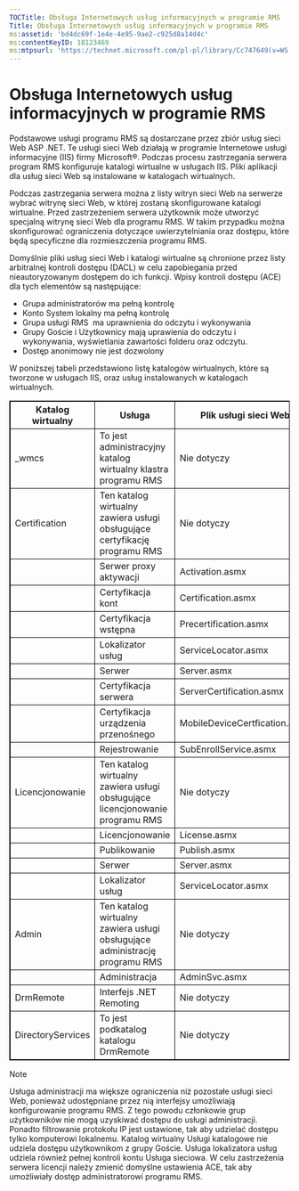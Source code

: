 ```yaml
---
TOCTitle: Obsługa Internetowych usług informacyjnych w programie RMS
Title: Obsługa Internetowych usług informacyjnych w programie RMS
ms:assetid: 'bd4dc69f-1e4e-4e95-9ae2-c925d8a14d4c'
ms:contentKeyID: 18123469
ms:mtpsurl: 'https://technet.microsoft.com/pl-pl/library/Cc747649(v=WS.10)'
---
```


Obsługa Internetowych usług informacyjnych w programie RMS
==========================================================

Podstawowe usługi programu RMS są dostarczane przez zbiór usług sieci Web ASP .NET. Te usługi sieci Web działają w programie Internetowe usługi informacyjne (IIS) firmy Microsoft®. Podczas procesu zastrzegania serwera program RMS konfiguruje katalogi wirtualne w usługach IIS. Pliki aplikacji dla usług sieci Web są instalowane w katalogach wirtualnych.

Podczas zastrzegania serwera można z listy witryn sieci Web na serwerze wybrać witrynę sieci Web, w której zostaną skonfigurowane katalogi wirtualne. Przed zastrzeżeniem serwera użytkownik może utworzyć specjalną witrynę sieci Web dla programu RMS. W takim przypadku można skonfigurować ograniczenia dotyczące uwierzytelniania oraz dostępu, które będą specyficzne dla rozmieszczenia programu RMS.

Domyślnie pliki usług sieci Web i katalogi wirtualne są chronione przez listy arbitralnej kontroli dostępu (DACL) w celu zapobiegania przed nieautoryzowanym dostępem do ich funkcji. Wpisy kontroli dostępu (ACE) dla tych elementów są następujące:

-   Grupa administratorów ma pełną kontrolę
-   Konto System lokalny ma pełną kontrolę
-   Grupa usługi RMS  ma uprawnienia do odczytu i wykonywania
-   Grupy Goście i Użytkownicy mają uprawienia do odczytu i wykonywania, wyświetlania zawartości folderu oraz odczytu.
-   Dostęp anonimowy nie jest dozwolony

W poniższej tabeli przedstawiono listę katalogów wirtualnych, które są tworzone w usługach IIS, oraz usług instalowanych w katalogach wirtualnych.

<p> </p>
<table style="border:1px solid black;">
<colgroup>
<col width="33%" />
<col width="33%" />
<col width="33%" />
</colgroup>
<thead>
<tr class="header">
<th style="border:1px solid black;" >Katalog wirtualny</th>
<th style="border:1px solid black;" >Usługa</th>
<th style="border:1px solid black;" >Plik usługi sieci Web</th>
</tr>
</thead>
<tbody>
<tr class="odd">
<td style="border:1px solid black;">_wmcs</td>
<td style="border:1px solid black;">To jest administracyjny katalog wirtualny klastra programu RMS</td>
<td style="border:1px solid black;">Nie dotyczy</td>
</tr>
<tr class="even">
<td style="border:1px solid black;">Certification</td>
<td style="border:1px solid black;">Ten katalog wirtualny zawiera usługi obsługujące certyfikację programu RMS</td>
<td style="border:1px solid black;">Nie dotyczy</td>
</tr>
<tr class="odd">
<td style="border:1px solid black;"> </td>
<td style="border:1px solid black;">Serwer proxy aktywacji</td>
<td style="border:1px solid black;">Activation.asmx</td>
</tr>
<tr class="even">
<td style="border:1px solid black;"> </td>
<td style="border:1px solid black;">Certyfikacja kont</td>
<td style="border:1px solid black;">Certification.asmx</td>
</tr>
<tr class="odd">
<td style="border:1px solid black;"> </td>
<td style="border:1px solid black;">Certyfikacja wstępna</td>
<td style="border:1px solid black;">Precertification.asmx</td>
</tr>
<tr class="even">
<td style="border:1px solid black;"> </td>
<td style="border:1px solid black;">Lokalizator usług</td>
<td style="border:1px solid black;">ServiceLocator.asmx</td>
</tr>
<tr class="odd">
<td style="border:1px solid black;"> </td>
<td style="border:1px solid black;">Serwer</td>
<td style="border:1px solid black;">Server.asmx</td>
</tr>
<tr class="even">
<td style="border:1px solid black;"> </td>
<td style="border:1px solid black;">Certyfikacja serwera</td>
<td style="border:1px solid black;">ServerCertification.asmx</td>
</tr>
<tr class="odd">
<td style="border:1px solid black;"> </td>
<td style="border:1px solid black;">Certyfikacja urządzenia przenośnego</td>
<td style="border:1px solid black;">MobileDeviceCertfication.asmx</td>
</tr>
<tr class="even">
<td style="border:1px solid black;"> </td>
<td style="border:1px solid black;">Rejestrowanie</td>
<td style="border:1px solid black;">SubEnrollService.asmx</td>
</tr>
<tr class="odd">
<td style="border:1px solid black;">Licencjonowanie</td>
<td style="border:1px solid black;">Ten katalog wirtualny zawiera usługi obsługujące licencjonowanie programu RMS</td>
<td style="border:1px solid black;">Nie dotyczy</td>
</tr>
<tr class="even">
<td style="border:1px solid black;"> </td>
<td style="border:1px solid black;">Licencjonowanie</td>
<td style="border:1px solid black;">License.asmx</td>
</tr>
<tr class="odd">
<td style="border:1px solid black;"> </td>
<td style="border:1px solid black;">Publikowanie</td>
<td style="border:1px solid black;">Publish.asmx</td>
</tr>
<tr class="even">
<td style="border:1px solid black;"> </td>
<td style="border:1px solid black;">Serwer</td>
<td style="border:1px solid black;">Server.asmx</td>
</tr>
<tr class="odd">
<td style="border:1px solid black;"> </td>
<td style="border:1px solid black;">Lokalizator usług</td>
<td style="border:1px solid black;">ServiceLocator.asmx</td>
</tr>
<tr class="even">
<td style="border:1px solid black;">Admin</td>
<td style="border:1px solid black;">Ten katalog wirtualny zawiera usługi obsługujące administrację programu RMS</td>
<td style="border:1px solid black;">Nie dotyczy</td>
</tr>
<tr class="odd">
<td style="border:1px solid black;"> </td>
<td style="border:1px solid black;">Administracja</td>
<td style="border:1px solid black;">AdminSvc.asmx</td>
</tr>
<tr class="even">
<td style="border:1px solid black;">DrmRemote</td>
<td style="border:1px solid black;">Interfejs .NET Remoting</td>
<td style="border:1px solid black;">Nie dotyczy</td>
</tr>
<tr class="odd">
<td style="border:1px solid black;">DirectoryServices</td>
<td style="border:1px solid black;">To jest podkatalog katalogu DrmRemote</td>
<td style="border:1px solid black;">Nie dotyczy</td>
</tr>
</tbody>
</table>
  
> [!note]  
> Usługa administracji ma większe ograniczenia niż pozostałe usługi sieci Web, ponieważ udostępniane przez nią interfejsy umożliwiają konfigurowanie programu RMS. Z tego powodu członkowie grup użytkowników nie mogą uzyskiwać dostępu do usługi administracji. Ponadto filtrowanie protokołu IP jest ustawione, tak aby udzielać dostępu tylko komputerowi lokalnemu. Katalog wirtualny Usługi katalogowe nie udziela dostępu użytkownikom z grupy Goście. Usługa lokalizatora usług udziela również pełnej kontroli kontu Usługa sieciowa. W celu zastrzeżenia serwera licencji należy zmienić domyślne ustawienia ACE, tak aby umożliwiały dostęp administratorowi programu RMS. 
